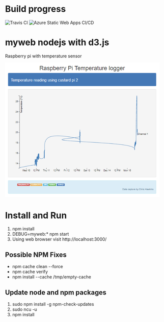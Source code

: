 # Build progress
![Travis 
CI](https://travis-ci.org/catchcoder/myweb.svg?branch=master 
"Progress")
![Azure Static Web Apps CI/CD](https://github.com/catchcoder/myweb/workflows/Azure%20Static%20Web%20Apps%20CI/CD/badge.svg)


# myweb nodejs with d3.js

Raspberry pi with temperature sensor

![Example of webpage](https://github.com/catchcoder/myweb/blob/1aab5357b848b58f3908d3e443d6780d491300fa/public/webpage.png)

# Install and Run

1) npm install
2) DEBUG=myweb:* npm start
3) Using web browser visit http://localhost:3000/


## Possible NPM Fixes

- npm cache clean --force
- npm cache verify
- npm install --cache /tmp/empty-cache

## Update node and npm packages
1) sudo npm install -g npm-check-updates
2) sudo ncu -u
3) npm install 

